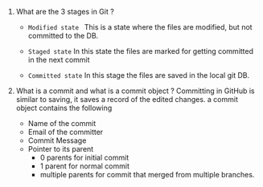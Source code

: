 1. What are the 3 stages in Git ?
	- `Modified state `
	   This is a state where the files are modified, but not committed to the DB.
	   
	- `Staged state`
	   In this state the files are marked for getting committed in the next commit
	   
	- `Committed state`
	   In this stage the files are saved in the local git DB.

2. What is a commit and what is a commit object ?
	Committing in GitHub is similar to saving, it saves a record of the edited changes. a commit object contains the following
	- Name of the commit
	- Email of the committer
	- Commit Message
	- Pointer to its parent
		- 0 parents for initial commit
		- 1 parent for normal commit
		- multiple parents for commit that merged from multiple branches.

